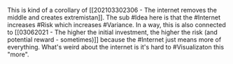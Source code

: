This is kind of a corollary of [[202103302306 - The internet removes the middle and creates extremistan]]. The sub #Idea here is that the #Internet increases #Risk which increases #Variance. In a way, this is also connected to [[03062021 - The higher the initial investment, the higher the risk (and potential reward - sometimes)]] because the #Internet just means more of everything. What's weird about the internet is it's hard to #Visualizaton this "more".   